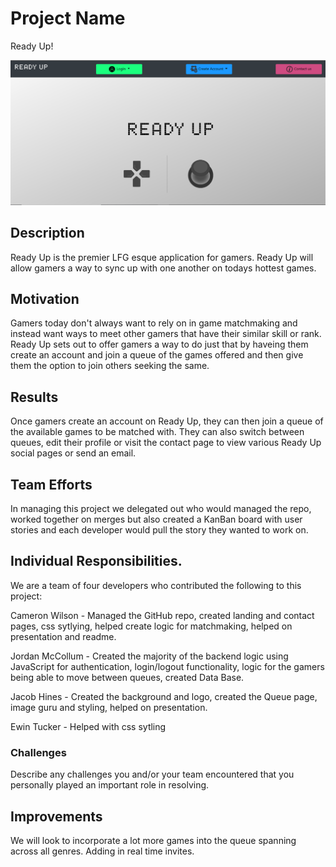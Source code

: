 # Project Name
Ready Up!

![Homepage](public/images/screenshots/homepage.PNG)

## Description
Ready Up is the premier LFG esque application for gamers. Ready Up will allow gamers a way to sync up with one another on todays hottest games. 

## Motivation
Gamers today don't always want to rely on in game matchmaking and instead want ways to meet other gamers that have their similar skill or rank. Ready Up sets out to offer gamers a way to do just that by haveing them create an account and join a queue of the games offered and then give them the option to join others seeking the same. 

## Results
Once gamers create an account on Ready Up, they can then join a queue of the available games to be matched with. They can also switch between queues, edit their profile or visit the contact page to view various Ready Up social pages or send an email.

## Team Efforts
In managing this project we delegated out who would managed the repo, worked together on merges but also created a KanBan board with user stories and each developer would pull the story they wanted to work on.

## Individual Responsibilities.
We are a team of four developers who contributed the following to this project:

Cameron Wilson - Managed the GitHub repo, created landing and contact pages, css sytlying, helped create logic for matchmaking, helped on presentation and readme.

Jordan McCollum - Created the majority of the backend logic using JavaScript for authentication, login/logout functionality, logic for the gamers being able to move between queues, created Data Base.

Jacob Hines - Created the background and logo, created the Queue page, image guru and styling, helped on presentation.

Ewin Tucker - Helped with css sytling 

### Challenges
Describe any challenges you and/or your team encountered
that you personally played an important role in resolving.

## Improvements
We will look to incorporate a lot more games into the queue spanning across all genres. 
Adding in real time invites.